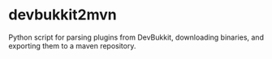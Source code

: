 devbukkit2mvn
=============

Python script for parsing plugins from DevBukkit, downloading binaries, and exporting them to a maven repository.
